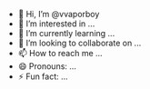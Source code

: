 - 👋 Hi, I’m @vvaporboy
- 👀 I’m interested in ...
- 🌱 I’m currently learning ...
- 💞️ I’m looking to collaborate on ...
- 📫 How to reach me ...
- 😄 Pronouns: ...
- ⚡ Fun fact: ...

<!---
vvaporboy/vvaporboy is a ✨ special ✨ repository because its `README.md` (this file) appears on your GitHub profile.
You can click the Preview link to take a look at your changes.
--->
